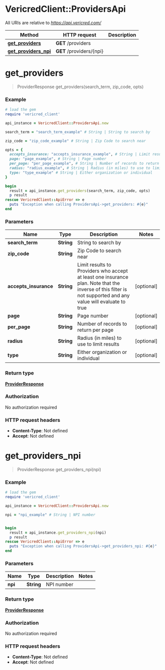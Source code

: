# VericredClient::ProvidersApi

All URIs are relative to *https://api.vericred.com/*

Method | HTTP request | Description
------------- | ------------- | -------------
[**get_providers**](ProvidersApi.md#get_providers) | **GET** /providers | 
[**get_providers_npi**](ProvidersApi.md#get_providers_npi) | **GET** /providers/{npi} | 


# **get_providers**
> ProviderResponse get_providers(search_term, zip_code, opts)



### Example
```ruby
# load the gem
require 'vericred_client'

api_instance = VericredClient::ProvidersApi.new

search_term = "search_term_example" # String | String to search by

zip_code = "zip_code_example" # String | Zip Code to search near

opts = { 
  accepts_insurance: "accepts_insurance_example", # String | Limit results to Providers who accept at least one insurance plan.  Note that the inverse of this filter is not supported and any value will evaluate to true
  page: "page_example", # String | Page number
  per_page: "per_page_example", # String | Number of records to return per page
  radius: "radius_example", # String | Radius (in miles) to use to limit results
  type: "type_example" # String | Either organization or individual
}

begin
  result = api_instance.get_providers(search_term, zip_code, opts)
  p result
rescue VericredClient::ApiError => e
  puts "Exception when calling ProvidersApi->get_providers: #{e}"
end
```

### Parameters

Name | Type | Description  | Notes
------------- | ------------- | ------------- | -------------
 **search_term** | **String**| String to search by | 
 **zip_code** | **String**| Zip Code to search near | 
 **accepts_insurance** | **String**| Limit results to Providers who accept at least one insurance plan.  Note that the inverse of this filter is not supported and any value will evaluate to true | [optional] 
 **page** | **String**| Page number | [optional] 
 **per_page** | **String**| Number of records to return per page | [optional] 
 **radius** | **String**| Radius (in miles) to use to limit results | [optional] 
 **type** | **String**| Either organization or individual | [optional] 

### Return type

[**ProviderResponse**](ProviderResponse.md)

### Authorization

No authorization required

### HTTP request headers

 - **Content-Type**: Not defined
 - **Accept**: Not defined



# **get_providers_npi**
> ProviderResponse get_providers_npi(npi)



### Example
```ruby
# load the gem
require 'vericred_client'

api_instance = VericredClient::ProvidersApi.new

npi = "npi_example" # String | NPI number


begin
  result = api_instance.get_providers_npi(npi)
  p result
rescue VericredClient::ApiError => e
  puts "Exception when calling ProvidersApi->get_providers_npi: #{e}"
end
```

### Parameters

Name | Type | Description  | Notes
------------- | ------------- | ------------- | -------------
 **npi** | **String**| NPI number | 

### Return type

[**ProviderResponse**](ProviderResponse.md)

### Authorization

No authorization required

### HTTP request headers

 - **Content-Type**: Not defined
 - **Accept**: Not defined



